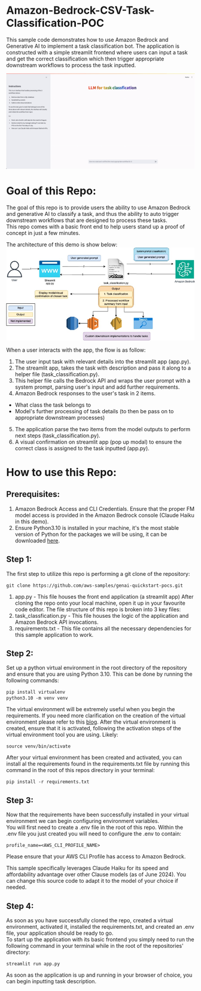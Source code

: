 # Amazon-Bedrock-CSV-Task-Classification-POC

This sample code demonstrates how to use Amazon Bedrock and Generative AI to implement a task classification bot. The application is constructed with a simple streamlit frontend where users can input a task and get the correct classification which then trigger appropriate downstream workflows to process the task inputted. 

![Alt text](public/demo.gif)

# **Goal of this Repo:**

The goal of this repo is to provide users the ability to use Amazon Bedrock and generative AI to classify a task, and thus the ability to auto trigger downstream workflows that are designed to process these tasks. <br />
This repo comes with a basic front end to help users stand up a proof of concept in just a few minutes.

The architecture of this demo is show below:
![Alt text](public/TaskClassification.jpg "POC architecture")

When a user interacts with the app, the flow is as follow: <br /> 
1. The user input task with relevant details into the streamlit app (app.py).
2. The streamlit app, takes the task with description and pass it along to a helper file (task_classification.py).
3. This helper file calls the Bedrock API and wraps the user prompt with a system prompt, parsing user's input and add further requirements.
4. Amazon Bedrock responses to the user's task in 2 items. 
* What class the task belongs to 
* Model's further processing of task details (to then be pass on to appropriate downstream processes)
5. The application parse the two items from the model outputs to perform next steps (task_classification.py).
6. A visual confirmation on streamlit app (pop up modal) to ensure the correct class is assigned to the task inputted (app.py). 

# How to use this Repo:

## Prerequisites:

1. Amazon Bedrock Access and CLI Credentials. Ensure that the proper FM model access is provided in the Amazon Bedrock console (Claude Haiku in this demo).
2. Ensure Python3.10 is installed in your machine, it's the most stable version of Python for the packages we will be using, it can be downloaded [here](https://www.python.org/downloads/release/python-3911/).

## Step 1:

The first step to utilize this repo is performing a git clone of the repository:

```
git clone https://github.com/aws-samples/genai-quickstart-pocs.git
```

1. app.py - This file houses the front end application (a streamlit app)
After cloning the repo onto your local machine, open it up in your favourite code editor. The file structure of this repo is broken into 3 key files: <br />
2. task_classfication.py - This file houses the logic of the application and Amazon Bedrock API invocations.
3. requirements.txt - This file contains all the necessary dependencies for this sample application to work.

## Step 2:

Set up a python virtual environment in the root directory of the repository and ensure that you are using Python 3.10. This can be done by running the following commands:

```
pip install virtualenv
python3.10 -m venv venv
```

The virtual environment will be extremely useful when you begin the requirements. If you need more clarification on the creation of the virtual environment please refer to this [blog](https://www.freecodecamp.org/news/how-to-setup-virtual-environments-in-python/).
After the virtual environment is created, ensure that it is activated, following the activation steps of the virtual environment tool you are using. Likely: 

```
source venv/bin/activate
```

After your virtual environment has been created and activated, you can install al the requirements found in the requirements.txt file by running this command in the root of this repos directory in your terminal:

```
pip install -r requirements.txt
```

## Step 3:

Now that the requirements have been successfully installed in your virtual environment we can begin configuring environment variables. <br />
You will first need to create a .env file in the root of this repo. Within the .env file you just created you will need to configure the .env to contain:

```
profile_name=<AWS_CLI_PROFILE_NAME>
```

Please ensure that your AWS CLI Profile has access to Amazon Bedrock.

This sample specifically leverages Claude Haiku for its speed and affordability advantage over other Clause models (as of June 2024). You can change this source code to adapt it to the model of your choice if needed. 

## Step 4:

As soon as you have successfully cloned the repo, created a virtual environment, activated it, installed the requirements.txt, and created an .env file, your application should be ready to go. <br />
To start up the application with its basic frontend you simply need to run the following command in your terminal while in the root of the repositories' directory:
```
streamlit run app.py
```
As soon as the application is up and running in your browser of choice, you can begin inputting task description.
